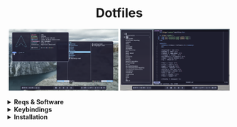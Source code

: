<h1 align="center">Dotfiles</h1>

<p align="middle">
  <img src="assets/1.png" width="49%"/>
  <img src="assets/2.png" width="49%"/>
</p>

<details>
  <summary><b>Reqs & Software</b></summary>
  <br>
  <b>

  |            |           |    |    |           |                |    |    |                      |
  | ---------- | --------- | -- | -- | --------- | -------------- | -- | -- | -------------------- |
  | Distro     | Arch      |    |    | Term      | Foot           |    |    | Catppuccin GTK Theme |
  | WM         | Hyprland  |    |    | Shell     | Fish           |    |    | Bibata Cursor Theme  |
  | Bar        | Waybar    |    |    | Prompt    | Starship       |    |    | Firacode Nerd Font   |
  | Launcher   | Fuzzel    |    |    | File M.   | Yazi           |    |    | Archlinux wallpapers |
  | Wallp. D.  | Sww       |    |    | Editor    | Helix          |    |    |                      |
  | Clipb. M.  | Cliphist  |    |    | Sys. Mon. | Bottom         |    |    |                      |
  | Sceenshots | Grimblast |    |    | Fetch     | Fastfetch      |    |    |                      |
  | DM         | Ly        |    |    | Other     | Less, Eza, Fzf |    |    |                      |

  </b>
</details>

<details>
  <summary><b>Keybindings</b></summary>
  <br>
  <b>

  | Keybinding        | Action       |    |    | Keybinding            | Action                    |
  | ----------------- | ------------ | -- | -- | --------------------- | ------------------------- |
  | SUPER + CTRL + E  | Exit         |    |    | SUPER + T             | Toggle Split              |
  | SUPER + SPACE     | App Menu     |    |    | SUPER + F             | Floating Mode             |
  | SUPER + ENTER     | Terminal     |    |    | SUPER + P             | Pseudo Mode               |
  | SUPER + BACKSPACE | Close Window |    |    | SUPER + ARROW         | Move Focus                |
  | SUPER + E         | File Manager |    |    | SUPER + LMB/RMB       | Move/Resize Window        |
  | SUPER + B         | Browser      |    |    | SUPER + (1-5)         | Workspace (1-5)           |
  | SUPER + V         | Clipboard    |    |    | SUPER + SHIFT + (1-5) | Move To Workspace (1-5)   |
  | PrintScreen       | Screenshot   |    |    | SUPER + S             | Special Workspace         |
  |                   |              |    |    | SUPER + SHIFT + S     | Move To Special Workspace |
    
  </b>
</details>

<details>
  <summary><b>Installation</b></summary>
  <br>

  Installing software
  ```sh
  sudo pacman -Suy
  
  sudo pacman -S hyprland waybar fuzzel swww cliphist ly \
  foot fish starship yazi helix fastfetch less eza fzf \
  ttf-firacode-nerd archlinux-wallpaper
  
  yay -S grimblast-git bottom-git \
  catppuccin-gtk-theme-mocha bibata-cursor-theme
  ```
  Copying config files
  ```sh
  git clone https://github.com/floaaat/dotfiles.git ~/floaaat-dotfiles/
  cp -r ~/floaaat-dotfiles/.config/* ~/.config/
  ```
  Changing shell to fish
  ```sh
  sudo chsh -s /usr/bin/fish
  ```
  Enabling ly.service
  ```sh
  sudo systemctl enable ly.service
  ```
</details>
